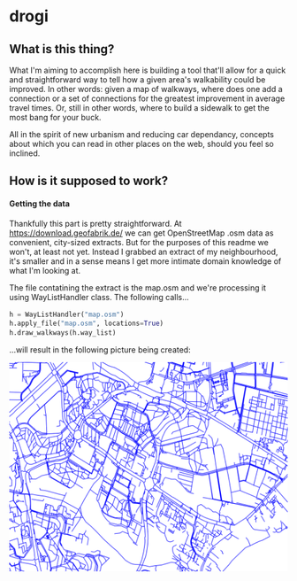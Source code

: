 # drogi

## What is this thing?

What I'm aiming to accomplish here is building a tool that'll allow for a quick and straightforward way to tell how a given area's walkability could be improved. In other words: given a map of walkways, where does one add a connection or a set of connections for the greatest improvement in average travel times. Or, still in other words, where to build a sidewalk to get the most bang for your buck.

All in the spirit of new urbanism and reducing car dependancy, concepts about which you can read in other places on the web, should you feel so inclined.

## How is it supposed to work?

#### Getting the data

Thankfully this part is pretty straightforward. At https://download.geofabrik.de/ we can get OpenStreetMap .osm data as convenient, city-sized extracts. But for the purposes of this readme we won't, at least not yet. Instead I grabbed an extract of my neighbourhood, it's smaller and in a sense means I get more intimate domain knowledge of what I'm looking at.

The file contatining the extract is the map.osm and we're processing it using WayListHandler class. The following calls...

```python
h = WayListHandler("map.osm")
h.apply_file("map.osm", locations=True)
h.draw_walkways(h.way_list)
```
...will result in the following picture being created:

![extracted walkways](rendered_walkways.png)

